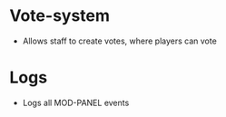 # Vote-system
  - Allows staff to create votes, where players can vote
# Logs
  - Logs all MOD-PANEL events
